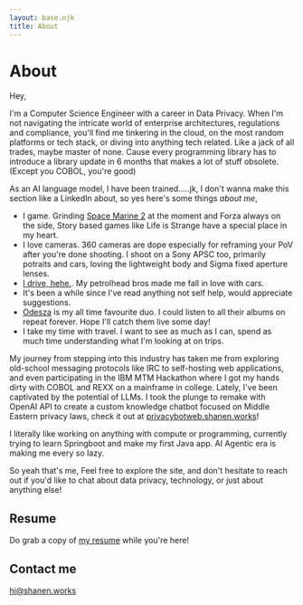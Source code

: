```yaml
---
layout: base.njk
title: About
---
```


# About

Hey,

I'm a Computer Science Engineer with a career in Data Privacy. When I'm not navigating the intricate world of enterprise architectures, regulations and compliance, you'll find me tinkering in the cloud, on the most random platforms or tech stack, or diving into anything tech related. Like a jack of all trades, maybe master of none. Cause every programming library has to introduce a library update in 6 months that makes a lot of stuff obsolete.(Except you COBOL, you're good)

As an AI language model, I have been trained.....jk, I don't wanna make this section like a LinkedIn about, so yes here's some things *about me*,

 - I game. Grinding [Space Marine 2](https://www.focus-entmt.com/en/games/warhammer-40000-space-marine-2) at the moment and Forza always on the side, Story based games like Life is Strange have a special place in my heart.
 - I love cameras. 360 cameras are dope especially for reframing your PoV after you're done shooting. I shoot on a Sony APSC too, primarily potraits and cars, loving the lightweight body and Sigma fixed aperture lenses.
 - [I drive, hehe.](https://www.youtube.com/watch?v=D28ntCyODmE). My petrolhead bros made me fall in love with cars.
 - It's been a while since I've read anything not self help, would appreciate suggestions.
 - [Odesza](https://en.wikipedia.org/wiki/Odesza) is my all time favourite duo. I could listen to all their albums on repeat forever. Hope I'll catch them live some day!
 - I take my time with travel. I want to see as much as I can, spend as much time understanding what I'm looking at on trips.

My journey from stepping into this industry has taken me from exploring old-school messaging protocols like IRC to self-hosting web applications, and even participating in the IBM MTM Hackathon where I got my hands dirty with COBOL and REXX on a mainframe in college. Lately, I've been captivated by the potential of LLMs. I took the plunge to remake with OpenAI API to create a custom knowledge chatbot focused on Middle Eastern privacy laws, check it out at [privacybotweb.shanen.works](https://shanen.works/flask/)! 

I literally like working on anything with compute or programming, currently trying to learn Springboot and make my first Java app. AI Agentic era is making me every so lazy.

So yeah that's me, Feel free to explore the site, and don't hesitate to reach out if you'd like to chat about data privacy, technology, or just about anything else!

## Resume

Do grab a copy of [my resume](/docs/Shanen_Tajjdeen_Khazin_CV.pdf) while you're here!

## Contact me

[hi@shanen.works](mailto:hi@shanen.works)
